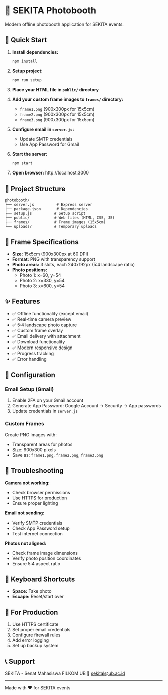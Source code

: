 # 📸 SEKITA Photobooth

Modern offline photobooth application for SEKITA events.

## 🚀 Quick Start

1. **Install dependencies:**
   ```bash
   npm install
   ```

2. **Setup project:**
   ```bash
   npm run setup
   ```

3. **Place your HTML file in `public/` directory**

4. **Add your custom frame images to `frames/` directory:**
   - `frame1.png` (900x300px for 15x5cm)
   - `frame2.png` (900x300px for 15x5cm)  
   - `frame3.png` (900x300px for 15x5cm)

5. **Configure email in `server.js`:**
   - Update SMTP credentials
   - Use App Password for Gmail

6. **Start the server:**
   ```bash
   npm start
   ```

7. **Open browser:** http://localhost:3000

## 📁 Project Structure

```
photobooth/
├── server.js          # Express server
├── package.json       # Dependencies
├── setup.js          # Setup script
├── public/           # Web files (HTML, CSS, JS)
├── frames/           # Frame images (15x5cm)
└── uploads/          # Temporary uploads
```

## 🎨 Frame Specifications

- **Size:** 15x5cm (900x300px at 60 DPI)
- **Format:** PNG with transparency support
- **Photo areas:** 3 slots, each 240x192px (5:4 landscape ratio)
- **Photo positions:**
  - Photo 1: x=60, y=54
  - Photo 2: x=330, y=54  
  - Photo 3: x=600, y=54

## ✨ Features

- ✅ Offline functionality (except email)
- ✅ Real-time camera preview
- ✅ 5:4 landscape photo capture
- ✅ Custom frame overlay
- ✅ Email delivery with attachment
- ✅ Download functionality
- ✅ Modern responsive design
- ✅ Progress tracking
- ✅ Error handling

## 🔧 Configuration

### Email Setup (Gmail)
1. Enable 2FA on your Gmail account
2. Generate App Password: Google Account → Security → App passwords
3. Update credentials in `server.js`

### Custom Frames
Create PNG images with:
- Transparent areas for photos
- Size: 900x300 pixels
- Save as: `frame1.png`, `frame2.png`, `frame3.png`

## 🚨 Troubleshooting

**Camera not working:**
- Check browser permissions
- Use HTTPS for production
- Ensure proper lighting

**Email not sending:**
- Verify SMTP credentials  
- Check App Password setup
- Test internet connection

**Photos not aligned:**
- Check frame image dimensions
- Verify photo position coordinates
- Ensure 5:4 aspect ratio

## 📱 Keyboard Shortcuts

- **Space:** Take photo
- **Escape:** Reset/start over

## 🎯 For Production

1. Use HTTPS certificate
2. Set proper email credentials
3. Configure firewall rules
4. Add error logging
5. Set up backup system

## 📞 Support

SEKITA - Senat Mahasiswa FILKOM UB
📧 sekital@ub.ac.id

---
Made with ❤️ for SEKITA events
